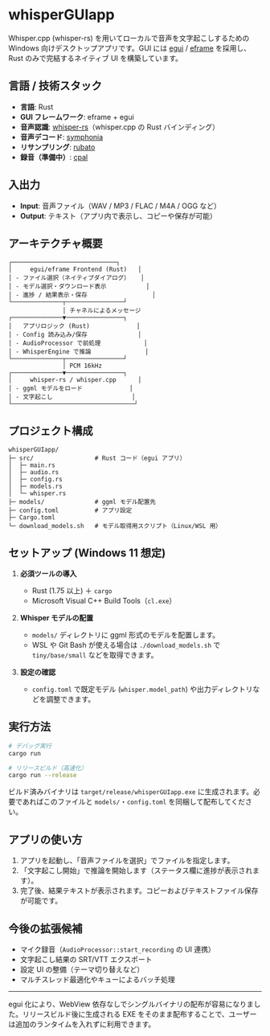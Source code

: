 # whisperGUIapp

Whisper.cpp (whisper-rs) を用いてローカルで音声を文字起こしするための Windows 向けデスクトップアプリです。GUI には [egui](https://github.com/emilk/egui) / [eframe](https://crates.io/crates/eframe) を採用し、Rust のみで完結するネイティブ UI を構築しています。

## 言語 / 技術スタック

- **言語**: Rust
- **GUI フレームワーク**: eframe + egui
- **音声認識**: [whisper-rs](https://github.com/tazz4843/whisper-rs)（whisper.cpp の Rust バインディング）
- **音声デコード**: [symphonia](https://github.com/pdeljanov/Symphonia)
- **リサンプリング**: [rubato](https://github.com/HEnquist/rubato)
- **録音（準備中）**: [cpal](https://github.com/RustAudio/cpal)

## 入出力

- **Input**: 音声ファイル（WAV / MP3 / FLAC / M4A / OGG など）
- **Output**: テキスト（アプリ内で表示し、コピーや保存が可能）

## アーキテクチャ概要

```
┌─────────────────────────────┐
│     egui/eframe Frontend (Rust)   │
│ - ファイル選択（ネイティブダイアログ）   │
│ - モデル選択・ダウンロード表示           │
│ - 進捗 / 結果表示・保存                  │
└──────────────┬────────────────┘
               │ チャネルによるメッセージ
┌──────────────▼────────────────┐
│   アプリロジック (Rust)             │
│ - Config 読み込み/保存              │
│ - AudioProcessor で前処理            │
│ - WhisperEngine で推論               │
└──────────────┬────────────────┘
               │ PCM 16kHz
┌──────────────▼────────────────┐
│     whisper-rs / whisper.cpp      │
│ - ggml モデルをロード             │
│ - 文字起こし                      │
└──────────────────────────────────┘
```

## プロジェクト構成

```
whisperGUIapp/
├─ src/                 # Rust コード（egui アプリ）
│  ├─ main.rs
│  ├─ audio.rs
│  ├─ config.rs
│  ├─ models.rs
│  └─ whisper.rs
├─ models/              # ggml モデル配置先
├─ config.toml          # アプリ設定
├─ Cargo.toml
└─ download_models.sh   # モデル取得用スクリプト（Linux/WSL 用）
```

## セットアップ (Windows 11 想定)

1. **必須ツールの導入**
   - Rust (1.75 以上) ＋ `cargo`
   - Microsoft Visual C++ Build Tools（`cl.exe`）

2. **Whisper モデルの配置**
   - `models/` ディレクトリに ggml 形式のモデルを配置します。
   - WSL や Git Bash が使える場合は `./download_models.sh` で `tiny/base/small` などを取得できます。

3. **設定の確認**
   - `config.toml` で既定モデル (`whisper.model_path`) や出力ディレクトリなどを調整できます。

## 実行方法

```bash
# デバッグ実行
cargo run

# リリースビルド（高速化）
cargo run --release
```

ビルド済みバイナリは `target/release/whisperGUIapp.exe` に生成されます。必要であればこのファイルと `models/`・`config.toml` を同梱して配布してください。

## アプリの使い方

1. アプリを起動し、「音声ファイルを選択」でファイルを指定します。
2. 「文字起こし開始」で推論を開始します（ステータス欄に進捗が表示されます）。
3. 完了後、結果テキストが表示されます。コピーおよびテキストファイル保存が可能です。

## 今後の拡張候補

- マイク録音（`AudioProcessor::start_recording` の UI 連携）
- 文字起こし結果の SRT/VTT エクスポート
- 設定 UI の整備（テーマ切り替えなど）
- マルチスレッド最適化やキューによるバッチ処理

---

egui 化により、WebView 依存なしでシングルバイナリの配布が容易になりました。リリースビルド後に生成される EXE をそのまま配布することで、ユーザーは追加のランタイムを入れずに利用できます。

